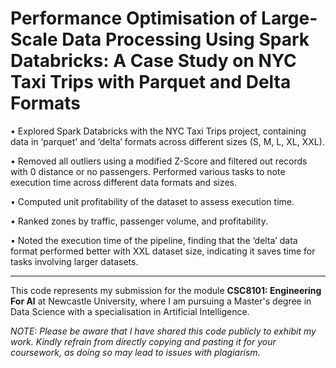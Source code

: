 # Performance Optimisation of Large-Scale Data Processing Using Spark Databricks: A Case Study on NYC Taxi Trips with Parquet and Delta Formats

• Explored Spark Databricks with the NYC Taxi Trips project, containing data in ‘parquet’ and ‘delta’ formats across different sizes (S, M, L, XL, XXL).

• Removed all outliers using a modified Z-Score and filtered out records with 0 distance or no passengers. Performed various tasks to note execution time across different data formats and sizes.

• Computed unit profitability of the dataset to assess execution time.

• Ranked zones by traffic, passenger volume, and profitability.

• Noted the execution time of the pipeline, finding that the ‘delta’ data format performed better with XXL dataset size, indicating it saves time for tasks involving larger datasets.

---

This code represents my submission for the module **CSC8101: Engineering For AI** at Newcastle University, where I am pursuing a Master's degree in Data Science with a specialisation in Artificial Intelligence.

_NOTE: Please be aware that I have shared this code publicly to exhibit my work. Kindly refrain from directly copying and pasting it for your coursework, as doing so may lead to issues with plagiarism._
